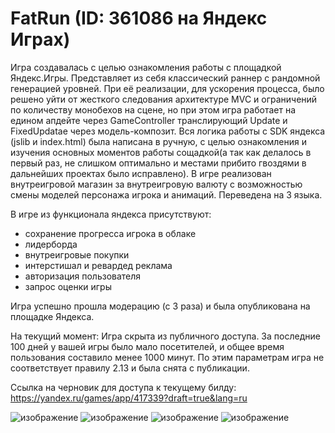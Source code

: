# FatRun (ID: 361086 на Яндекс Играх)

Игра создавалась с целью ознакомления работы с площадкой Яндекс.Игры. Представляет из себя классический раннер с рандомной генерацией уровней. При её реализации, для ускорения процесса, было решено уйти от жесткого следования
архитектуре MVC и ограничений по количеству монобехов на сцене, но при этом игра работает на едином апдейте через GameController транслирующий Update и FixedUpdatae через модель-композит. Вся логика работы с SDK яндекса (jslib и index.html) была написана
в ручную, с целью ознакомления и изучения основных моментов работы сощадкой(а так как делалось в первый раз, не слишком оптимально и местами прибито гвоздями в дальнейших проектах было исправлено). В игре реализован внутреигровой магазин за внутреигровую валюту с возможностью смены моделей персонажа игрока и анимаций. Переведена на 3 языка.

В игре из функционала яндекса присутствуют:
- сохранение прогресса игрока в облаке
- лидерборда
- внутреигровые покупки
- интерстишал и ревардед реклама
- авторизация пользователя
- запрос оценки игры

Игра успешно прошла модерацию (с 3 раза) и была опубликована на площадке Яндекса. 

На текущий момент:
Игра скрыта из публичного доступа.
За последние 100 дней у вашей игры было мало посетителей, и общее время пользования составило менее 1000 минут. По этим параметрам игра не соответствует правилу 2.13 и была снята с публикации.

Ссылка на черновик для доступа к текущему билду: https://yandex.ru/games/app/417339?draft=true&lang=ru

![изображение](https://github.com/user-attachments/assets/65d62d01-9d1b-40fd-b03b-c034dfea5cd9)
![изображение](https://github.com/user-attachments/assets/4642bf32-6261-4e21-b883-e787fed4a72c)
![изображение](https://github.com/user-attachments/assets/073a8e4c-9d12-4833-bf2e-9a159e539a7e)
![изображение](https://github.com/user-attachments/assets/1eb37921-be26-4a11-9828-d98bec8b03ef)
